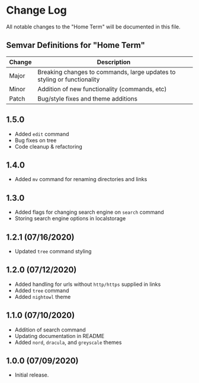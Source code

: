 # Change Log

All notable changes to the "Home Term" will be documented in this file.

## Semvar Definitions for "Home Term"

| Change | Description                                                             |
| ------ | ----------------------------------------------------------------------- |
| Major  | Breaking changes to commands, large updates to styling or functionality |
| Minor  | Addition of new functionality (commands, etc)                           |
| Patch  | Bug/style fixes and theme additions                                     |

## 1.5.0

- Added `edit` command
- Bug fixes on tree
- Code cleanup & refactoring

## 1.4.0

- Added `mv` command for renaming directories and links

## 1.3.0

- Added flags for changing search engine on `search` command
- Storing search engine options in localstorage

## 1.2.1 (07/16/2020)

- Updated `tree` command styling

## 1.2.0 (07/12/2020)

- Added handling for urls without `http/https` supplied in links
- Added `tree` command
- Added `nightowl` theme

## 1.1.0 (07/10/2020)

- Addition of search command
- Updating documentation in README
- Added `nord`, `dracula`, and `greyscale` themes

## 1.0.0 (07/09/2020)

- Initial release.
